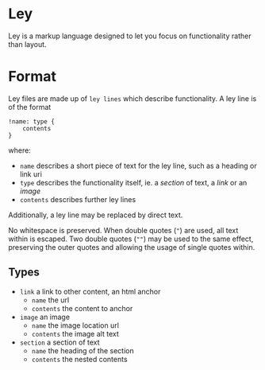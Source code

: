 # Ley
Ley is a markup language designed to let you focus on functionality rather than layout.

# Format
Ley files are made up of `ley lines` which describe functionality. A ley line is of the format

```ley
!name: type {
    contents
}
```

where:
- `name` describes a short piece of text for the ley line, such as a heading or link uri
- `type` describes the functionality itself, ie. a *section* of text, a *link* or an *image*
- `contents` describes further ley lines

Additionally, a ley line may be replaced by direct text.

No whitespace is preserved.
When double quotes (`"`) are used, all text within is escaped. Two double quotes (`""`) may be used to the same effect, preserving the outer quotes and allowing the usage of single quotes within.

## Types
- `link` a link to other content, an html anchor
  - `name` the url
  - `contents` the content to anchor
- `image` an image
  - `name` the image location url
  - `contents` the image alt text
- `section` a section of text
  - `name` the heading of the section
  - `contents` the nested contents